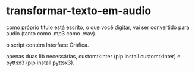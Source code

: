 # transformar-texto-em-audio

como próprio título está escrito, o que você digitar, vai ser convertido para audio (tanto como .mp3 como .wav).

o script contém Interface Gráfica.

apenas duas lib necessárias, customtkinter (pip install customtkinter) e pyttsx3 (pip install pyttsx3).
